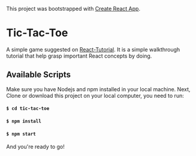 This project was bootstrapped with [Create React App](https://github.com/facebook/create-react-app).
# Tic-Tac-Toe
A simple game suggested on [React-Tutorial](https://reactjs.org/tutorial/tutorial.html). It is a simple walkthrough 
tutorial that help grasp important React concepts by doing.

## Available Scripts

Make sure you have Nodejs and npm installed in your local machine. Next,
Clone or download this project on your local computer, you need to run:

#### `$ cd tic-tac-toe`
#### `$ npm install`
#### `$ npm start`

And you're ready to go!


